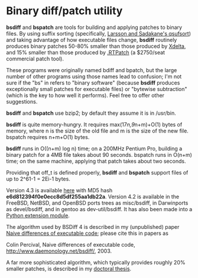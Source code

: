 # Binary diff/patch utility

**bsdiff** and **bspatch** are tools for building and applying patches to binary files. By using suffix sorting (specifically, [Larsson and Sadakane's qsufsort](https://archive.cs.lth.se/legacy/Research/Algorithms/Papers/jesper5.ps)) and taking advantage of how executable files change, **bsdiff** routinely produces binary patches 50-80% smaller than those produced by [Xdelta](https://sourceforge.net/projects/xdelta/), and 15% smaller than those produced by [.RTPatch](http://www.pocketsoft.com/products.html) (a $2750/seat commercial patch tool).

These programs were originally named bdiff and bpatch, but the large number of other programs using those names lead to confusion; I'm not sure if the "bs" in refers to "binary software" (because **bsdiff** produces exceptionally small patches for executable files) or "bytewise subtraction" (which is the key to how well it performs). Feel free to offer other suggestions.

**bsdiff** and **bspatch** use bzip2; by default they assume it is in /usr/bin.

**bsdiff** is quite memory-hungry. It requires max(17*n,9*n+m)+O(1) bytes of memory, where n is the size of the old file and m is the size of the new file. bspatch requires n+m+O(1) bytes.

**bsdiff** runs in O((n+m) log n) time; on a 200MHz Pentium Pro, building a binary patch for a 4MB file takes about 90 seconds. bspatch runs in O(n+m) time; on the same machine, applying that patch takes about two seconds.

Providing that off_t is defined properly, **bsdiff** and **bspatch** support files of up to 2^61-1 = 2Ei-1 bytes.

Version 4.3 is available [here](http://www.daemonology.net/bsdiff/bsdiff-4.3.tar.gz) with MD5 hash **e6d812394f0e0ecc8d5df255aa1db22a**. Version 4.2 is available in the FreeBSD, NetBSD, and OpenBSD ports trees as misc/bsdiff, in Darwinports as devel/bsdiff, and in gentoo as dev-util/bsdiff. It has also been made into a [Python extension module](http://starship.python.net/crew/atuining/cx_bsdiff/index.html).

The algorithm used by BSDiff 4 is described in my (unpublished) paper [Naive differences of executable code](http://www.daemonology.net/papers/bsdiff.pdf); please cite this in papers as

Colin Percival, Naive differences of executable code, http://www.daemonology.net/bsdiff/, 2003.

A far more sophisticated algorithm, which typically provides roughly 20% smaller patches, is described in my [doctoral thesis](http://www.daemonology.net/papers/thesis.pdf).

